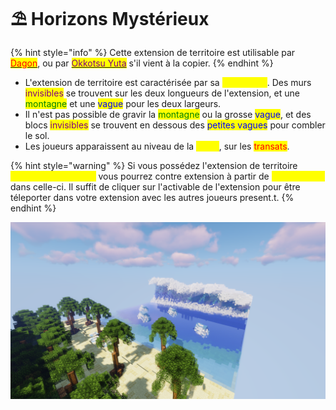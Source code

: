 # ⛱ Horizons Mystérieux

{% hint style="info" %}
Cette extension de territoire est utilisable par [<mark style="color:red;">Dagon</mark>](../roles/fleaux/dagon.md), ou par [<mark style="color:purple;">Okkotsu Yuta</mark>](../roles/yuta-and-rika/okkotsu-yuta.md) s'il vient à la copier.
{% endhint %}

* L'extension de territoire est caractérisée par sa <mark style="color:yellow;">petite taille</mark>. Des murs <mark style="color:purple;">invisibles</mark> se trouvent sur les deux longueurs de l'extension, et une <mark style="color:green;">montagne</mark> et une <mark style="color:blue;">vague</mark> pour les deux largeurs.
* Il n'est pas possible de gravir la <mark style="color:green;">montagne</mark> ou la grosse <mark style="color:blue;">vague</mark>, et des blocs <mark style="color:purple;">invisibles</mark> se trouvent en dessous des <mark style="color:blue;">petites vagues</mark> pour combler le sol.
* Les joueurs apparaissent au niveau de la <mark style="color:yellow;">plage</mark>, sur les <mark style="color:red;">transats</mark>.

{% hint style="warning" %}
Si vous possédez l'extension de territoire <mark style="color:yellow;">Horizons Mysterieux</mark> vous pourrez contre extension à partir de <mark style="color:yellow;">30 secondes</mark> dans celle-ci. Il suffit de cliquer sur l'activable de l'extension pour être téleporter dans votre extension avec les autres joueurs present.t.
{% endhint %}

![Extension de territoire: Horizons Mystérieux (Dagon)](../../.gitbook/assets/unknown.png)
